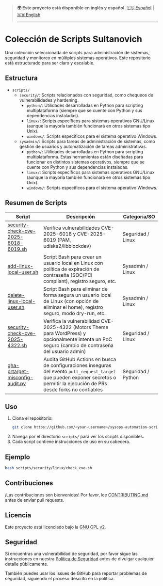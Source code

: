 > **🌍 Este proyecto está disponible en inglés y español.**
> [🇪🇸 Español](./README.es.md) | [🇬🇧 English](./README.md)
>
> ---

# Colección de Scripts Sultanovich

Una colección seleccionada de scripts para administración de sistemas, seguridad y monitoreo en múltiples sistemas operativos. Este repositorio está estructurado para ser claro y escalable.

## Estructura

- `scripts/`
  - `security/`: Scripts relacionados con seguridad, como chequeos de vulnerabilidades y hardening.
    - `python/`: Utilidades desarrolladas en Python para scripting multiplataforma (siempre que se cuente con Python y sus dependencias instaladas).
    - `linux/`: Scripts específicos para sistemas operativos GNU/Linux (aunque la mayoría también funcionará en otros sistemas tipo Unix).
    - `windows/`: Scripts específicos para el sistema operativo Windows.
  - `sysadmin/`: Scripts para tareas de administración de sistemas, como gestión de usuarios y automatización de tareas administrativas. 
    - `python/`: Utilidades desarrolladas en Python para scripting multiplataforma. Estas herramientas están diseñadas para funcionar en distintos sistemas operativos, siempre que se cuente con Python y sus dependencias instaladas.
    - `linux/`: Scripts específicos para sistemas operativos GNU/Linux (aunque la mayoría también funcionará en otros sistemas tipo Unix).
    - `windows/`: Scripts específicos para el sistema operativo Windows.


## Resumen de Scripts

| Script                                                                                       | Descripción                                      | Categoría/SO        |
|----------------------------------------------------------------------------------------------|--------------------------------------------------|---------------------|
| [security-check-cve-2025-6018-6019.sh](scripts/security/linux/security-check-cve-2025-6018-6019.sh)                                                        | Verifica vulnerabilidades CVE-2025-6018 y CVE-2025-6019 (PAM, udisks2/libblockdev) | Seguridad / Linux   |
| [add-linux-local-user.sh](scripts/sysadmin/linux/add-linux-local-user.sh)                                                       | Script Bash para crear un usuario local en Linux con política de expiración de contraseña (SOC/PCI compliant), registro seguro, etc. | Sysadmin / Linux    |
| [delete-linux-local-user.sh](scripts/sysadmin/linux/delete-linux-local-user.sh) | Script Bash para eliminar de forma segura un usuario local de Linux (con opción de eliminar el home), registro seguro, modo dry-run, etc. | Sysadmin / Linux    |
| [security-check-cve-2025-4322.sh](scripts/security/linux/security-check-cve-2025-4322.sh) | Verifica la vulnerabilidad CVE-2025-4322 (Motors Theme para WordPress) y opcionalmente intenta un PoC seguro (cambio de contraseña del usuario admin) | Seguridad / Linux   |
| [gha-prtarget-misconfig-audit.py](scripts/security/python/gha-prtarget-misconfig-audit/gha-prtarget-misconfig-audit.py) | Audita GitHub Actions en busca de configuraciones inseguras del evento `pull_request_target` que pueden exponer secretos o permitir la ejecución de PRs desde forks no confiables | Seguridad / Python |


## Uso

1. Clona el repositorio:
   ```bash
   git clone https://github.com/<your-username>/sysops-automation-scripts.git
   ```
2. Navega por el directorio `scripts/` para ver los scripts disponibles.
3. Cada script contiene instrucciones de uso en su cabecera.

## Ejemplo

```bash
bash scripts/security/linux/check_cve.sh
```

## Contribuciones

¡Las contribuciones son bienvenidas! Por favor, lee [CONTRIBUTING.md](CONTRIBUTING.es.md) antes de enviar pull requests.

## Licencia

Este proyecto está licenciado bajo la [GNU GPL v2](LICENSE).

## Seguridad

Si encuentras una vulnerabilidad de seguridad, por favor sigue las instrucciones en nuestra [Política de Seguridad](SECURITY.es.md) antes de divulgar cualquier detalle públicamente.

También puedes usar los Issues de GitHub para reportar problemas de seguridad, siguiendo el proceso descrito en la política.